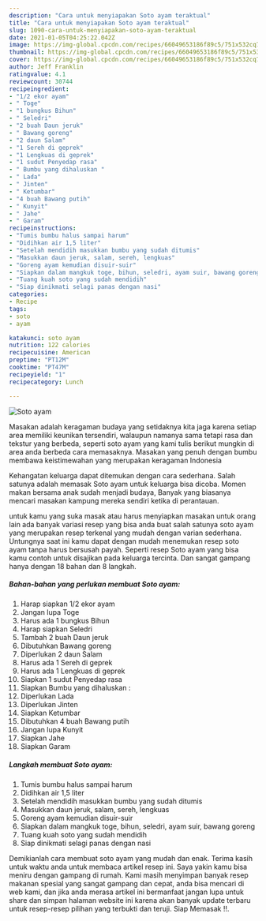 ```yaml
---
description: "Cara untuk menyiapakan Soto ayam teraktual"
title: "Cara untuk menyiapakan Soto ayam teraktual"
slug: 1090-cara-untuk-menyiapakan-soto-ayam-teraktual
date: 2021-01-05T04:25:22.042Z
image: https://img-global.cpcdn.com/recipes/66049653186f89c5/751x532cq70/soto-ayam-foto-resep-utama.jpg
thumbnail: https://img-global.cpcdn.com/recipes/66049653186f89c5/751x532cq70/soto-ayam-foto-resep-utama.jpg
cover: https://img-global.cpcdn.com/recipes/66049653186f89c5/751x532cq70/soto-ayam-foto-resep-utama.jpg
author: Jeff Franklin
ratingvalue: 4.1
reviewcount: 30744
recipeingredient:
- "1/2 ekor ayam"
- " Toge"
- "1 bungkus Bihun"
- " Seledri"
- "2 buah Daun jeruk"
- " Bawang goreng"
- "2 daun Salam"
- "1 Sereh di geprek"
- "1 Lengkuas di geprek"
- "1 sudut Penyedap rasa"
- " Bumbu yang dihaluskan "
- " Lada"
- " Jinten"
- " Ketumbar"
- "4 buah Bawang putih"
- " Kunyit"
- " Jahe"
- " Garam"
recipeinstructions:
- "Tumis bumbu halus sampai harum"
- "Didihkan air 1,5 liter"
- "Setelah mendidih masukkan bumbu yang sudah ditumis"
- "Masukkan daun jeruk, salam, sereh, lengkuas"
- "Goreng ayam kemudian disuir-suir"
- "Siapkan dalam mangkuk toge, bihun, seledri, ayam suir, bawang goreng"
- "Tuang kuah soto yang sudah mendidih"
- "Siap dinikmati selagi panas dengan nasi"
categories:
- Recipe
tags:
- soto
- ayam

katakunci: soto ayam 
nutrition: 122 calories
recipecuisine: American
preptime: "PT12M"
cooktime: "PT47M"
recipeyield: "1"
recipecategory: Lunch

---
```



![Soto ayam](https://img-global.cpcdn.com/recipes/66049653186f89c5/751x532cq70/soto-ayam-foto-resep-utama.jpg)

Masakan adalah keragaman budaya yang setidaknya kita jaga karena setiap area memiliki keunikan tersendiri, walaupun namanya sama tetapi rasa dan tekstur yang berbeda, seperti soto ayam yang kami tulis berikut mungkin di area anda berbeda cara memasaknya. Masakan yang penuh dengan bumbu membawa keistimewahan yang merupakan keragaman Indonesia

Kehangatan keluarga dapat ditemukan dengan cara sederhana. Salah satunya adalah memasak Soto ayam untuk keluarga bisa dicoba. Momen makan bersama anak sudah menjadi budaya, Banyak yang biasanya mencari masakan kampung mereka sendiri ketika di perantauan.



untuk kamu yang suka masak atau harus menyiapkan masakan untuk orang lain ada banyak variasi resep yang bisa anda buat salah satunya soto ayam yang merupakan resep terkenal yang mudah dengan varian sederhana. Untungnya saat ini kamu dapat dengan mudah menemukan resep soto ayam tanpa harus bersusah payah.
Seperti resep Soto ayam yang bisa kamu contoh untuk disajikan pada keluarga tercinta. Dan sangat gampang hanya dengan 18 bahan dan 8 langkah.


<!--inarticleads1-->

##### Bahan-bahan yang perlukan membuat Soto ayam:

1. Harap siapkan 1/2 ekor ayam
1. Jangan lupa  Toge
1. Harus ada 1 bungkus Bihun
1. Harap siapkan  Seledri
1. Tambah 2 buah Daun jeruk
1. Dibutuhkan  Bawang goreng
1. Diperlukan 2 daun Salam
1. Harus ada 1 Sereh di geprek
1. Harus ada 1 Lengkuas di geprek
1. Siapkan 1 sudut Penyedap rasa
1. Siapkan  Bumbu yang dihaluskan :
1. Diperlukan  Lada
1. Diperlukan  Jinten
1. Siapkan  Ketumbar
1. Dibutuhkan 4 buah Bawang putih
1. Jangan lupa  Kunyit
1. Siapkan  Jahe
1. Siapkan  Garam




<!--inarticleads2-->

##### Langkah membuat  Soto ayam:

1. Tumis bumbu halus sampai harum
1. Didihkan air 1,5 liter
1. Setelah mendidih masukkan bumbu yang sudah ditumis
1. Masukkan daun jeruk, salam, sereh, lengkuas
1. Goreng ayam kemudian disuir-suir
1. Siapkan dalam mangkuk toge, bihun, seledri, ayam suir, bawang goreng
1. Tuang kuah soto yang sudah mendidih
1. Siap dinikmati selagi panas dengan nasi




Demikianlah cara membuat soto ayam yang mudah dan enak. Terima kasih untuk waktu anda untuk membaca artikel resep ini. Saya yakin kamu bisa meniru dengan gampang di rumah. Kami masih menyimpan banyak resep makanan spesial yang sangat gampang dan cepat, anda bisa mencari di web kami, dan jika anda merasa artikel ini bermanfaat jangan lupa untuk share dan simpan halaman website ini karena akan banyak update terbaru untuk resep-resep pilihan yang terbukti dan teruji. Siap Memasak !!. 
